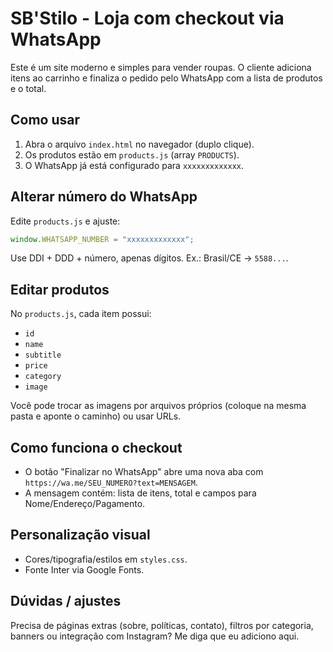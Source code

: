 # SB'Stilo - Loja com checkout via WhatsApp

Este é um site moderno e simples para vender roupas. O cliente adiciona itens ao carrinho e finaliza o pedido pelo WhatsApp com a lista de produtos e o total.

## Como usar

1. Abra o arquivo `index.html` no navegador (duplo clique).
2. Os produtos estão em `products.js` (array `PRODUCTS`).
3. O WhatsApp já está configurado para `xxxxxxxxxxxxx`.

## Alterar número do WhatsApp

Edite `products.js` e ajuste:

```js
window.WHATSAPP_NUMBER = "xxxxxxxxxxxxx";
```

Use DDI + DDD + número, apenas dígitos. Ex.: Brasil/CE → `5588...`.

## Editar produtos

No `products.js`, cada item possui:
- `id`
- `name`
- `subtitle`
- `price`
- `category`
- `image`

Você pode trocar as imagens por arquivos próprios (coloque na mesma pasta e aponte o caminho) ou usar URLs.

## Como funciona o checkout

- O botão "Finalizar no WhatsApp" abre uma nova aba com `https://wa.me/SEU_NUMERO?text=MENSAGEM`.
- A mensagem contém: lista de itens, total e campos para Nome/Endereço/Pagamento.

## Personalização visual

- Cores/tipografia/estilos em `styles.css`.
- Fonte Inter via Google Fonts.

## Dúvidas / ajustes

Precisa de páginas extras (sobre, políticas, contato), filtros por categoria, banners ou integração com Instagram? Me diga que eu adiciono aqui.
